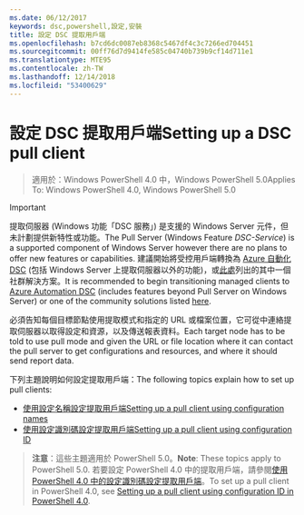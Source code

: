 ```yaml
---
ms.date: 06/12/2017
keywords: dsc,powershell,設定,安裝
title: 設定 DSC 提取用戶端
ms.openlocfilehash: b7cd6dc0087eb8368c5467df4c3c7266ed704451
ms.sourcegitcommit: 00ff76d7d9414fe585c04740b739b9cf14d711e1
ms.translationtype: MTE95
ms.contentlocale: zh-TW
ms.lasthandoff: 12/14/2018
ms.locfileid: "53400629"
---
```

# <a name="setting-up-a-dsc-pull-client"></a><span data-ttu-id="ef7b3-103">設定 DSC 提取用戶端</span><span class="sxs-lookup"><span data-stu-id="ef7b3-103">Setting up a DSC pull client</span></span>

> <span data-ttu-id="ef7b3-104">適用於：Windows PowerShell 4.0 中，Windows PowerShell 5.0</span><span class="sxs-lookup"><span data-stu-id="ef7b3-104">Applies To: Windows PowerShell 4.0, Windows PowerShell 5.0</span></span>

> [!IMPORTANT]
> <span data-ttu-id="ef7b3-105">提取伺服器 (Windows 功能「DSC 服務」) 是支援的 Windows Server 元件，但未計劃提供新特性或功能。</span><span class="sxs-lookup"><span data-stu-id="ef7b3-105">The Pull Server (Windows Feature *DSC-Service*) is a supported component of Windows Server however there are no plans to offer new features or capabilities.</span></span> <span data-ttu-id="ef7b3-106">建議開始將受控用戶端轉換為 [Azure 自動化 DSC](/azure/automation/automation-dsc-getting-started) (包括 Windows Server 上提取伺服器以外的功能)，或[此處](pullserver.md#community-solutions-for-pull-service)列出的其中一個社群解決方案。</span><span class="sxs-lookup"><span data-stu-id="ef7b3-106">It is recommended to begin transitioning managed clients to [Azure Automation DSC](/azure/automation/automation-dsc-getting-started) (includes features beyond Pull Server on Windows Server) or one of the community solutions listed [here](pullserver.md#community-solutions-for-pull-service).</span></span>

<span data-ttu-id="ef7b3-107">必須告知每個目標節點使用提取模式和指定的 URL 或檔案位置，它可從中連絡提取伺服器以取得設定和資源，以及傳送報表資料。</span><span class="sxs-lookup"><span data-stu-id="ef7b3-107">Each target node has to be told to use pull mode and given the URL or file location where it can contact the pull server to get configurations and resources, and where it should send report data.</span></span>

<span data-ttu-id="ef7b3-108">下列主題說明如何設定提取用戶端：</span><span class="sxs-lookup"><span data-stu-id="ef7b3-108">The following topics explain how to set up pull clients:</span></span>

* [<span data-ttu-id="ef7b3-109">使用設定名稱設定提取用戶端</span><span class="sxs-lookup"><span data-stu-id="ef7b3-109">Setting up a pull client using configuration names</span></span>](pullClientConfigNames.md)
* [<span data-ttu-id="ef7b3-110">使用設定識別碼設定提取用戶端</span><span class="sxs-lookup"><span data-stu-id="ef7b3-110">Setting up a pull client using configuration ID</span></span>](pullClientConfigID.md)

> <span data-ttu-id="ef7b3-111">**注意**：這些主題適用於 PowerShell 5.0。</span><span class="sxs-lookup"><span data-stu-id="ef7b3-111">**Note**: These topics apply to PowerShell 5.0.</span></span> <span data-ttu-id="ef7b3-112">若要設定 PowerShell 4.0 中的提取用戶端，請參閱[使用 PowerShell 4.0 中的設定識別碼設定提取用戶端](pullClientConfigID4.md)。</span><span class="sxs-lookup"><span data-stu-id="ef7b3-112">To set up a pull client in PowerShell 4.0, see [Setting up a pull client using configuration ID in PowerShell 4.0](pullClientConfigID4.md).</span></span>